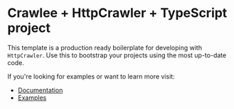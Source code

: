 # Crawlee + HttpCrawler + TypeScript project

This template is a production ready boilerplate for developing with `HttpCrawler`. Use this to bootstrap your projects using the most up-to-date code.

If you're looking for examples or want to learn more visit:

- [Documentation](https://crawlee.dev/api/http-crawler/class/HttpCrawler)
- [Examples](https://crawlee.dev/docs/examples/http-crawler)

